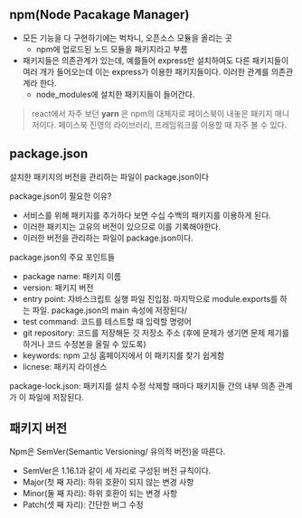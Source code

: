 ## npm(Node Pacakage Manager)
- 모든 기능을 다 구현하기에는 벅차니, 오픈소스 모듈을 올리는 곳
  - npm에 업로드된 노드 모듈을 패키지라고 부름
- 패키지들은 의존관계가 있는데, 예를들어 express만 설치하여도 다른 패키지들이 여러 개가 들어오는데 이는 express가 이용한 패키지들이다. 이러한 관계를 의존관계라 한다. 
  - node_modules에 설치한 패키지들이 들어간다.

> react에서 자주 보던 __yarn__ 은 npm의 대체자로 페이스북이 내놓은 패키지 매니저이다. 페이스북 진영의 라이브러리, 프레임워크를 이용할 때 자주 볼 수 있다.

## package.json
설치한 패키지의 버전을 관리하는 파일이 package.json이다

package.json이 필요한 이유?
- 서비스를 위해 패키지를 추가하다 보면 수십 수백의 패키지를 이용하게 된다.
- 이러한 패키지는 고유의 버전이 있으므로 이를 기록해야한다.
- 이러한 버전을 관리하는 파일이 package.json이다.

package.json의 주요 포인트들
- package name: 패키지 이름
- version: 패키지 버전
- entry point: 자바스크립트 실행 파일 진입점. 마지막으로 module.exports를 하는 파일. package.json의 main 속성에 저장된다/
- test command: 코드를 테스트할 때 입력할 명령어
- git repository: 코드를 저장해둔 깃 저장소 주소 (후에 문제가 생기면 문제 제기를 하거나 코드 수정본을 올릴 수 있도록)
- keywords: npm 고싱 홈페이지에서 이 패키지를 찾기 쉽게함
- licnese: 패키지 라이센스

package-lock.json: 패키지를 설치 수정 삭제할 때마다 패키지들 간의 내부 의존 관계가 이 파일에 저장된다.

## 패키지 버전
Npm은 SemVer(Semantic Versioning/ 유의적 버전)을 따른다. 
- SemVer은 1.16.1과 같이 세 자리로 구성된 버전 규칙이다.
- Major(첫 째 자리): 하위 호환이 되지 않는 변경 사항
- Minor(둘 째 자리): 하위 호환이 되는 변경 사항
- Patch(셋 째 자리): 간단한 버그 수정

